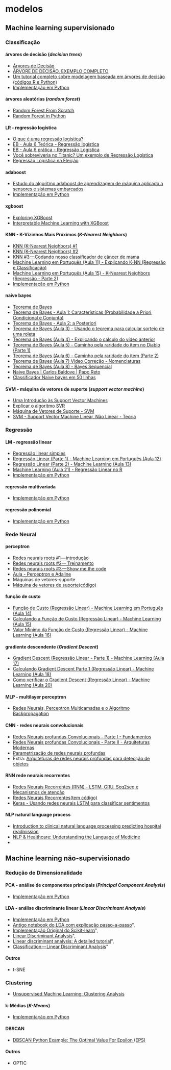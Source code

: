 # modelos

## Machine learning supervisionado

### Classificação

#### árvores de decisão \(_decision trees_\)

* [Árvores de Decisão](https://medium.com/machine-learning-beyond-deep-learning/%C3%A1rvores-de-decis%C3%A3o-3f52f6420b69)
* [ÁRVORE DE DECISÃO. EXEMPLO COMPLETO](https://www.youtube.com/watch?v=_ICNdRrl68k)
* [Um tutorial completo sobre modelagem baseada em árvores de decisão \(códigos R e Python\)](https://www.vooo.pro/insights/um-tutorial-completo-sobre-a-modelagem-baseada-em-tree-arvore-do-zero-em-r-python/)
* [Implementação em Python](https://github.com/arnaldog12/Machine_Learning/blob/master/Decision%20Trees.ipynb)

#### árvores aleatórias \(_random forest_\)

* [Random Forest From Scratch](https://machinelearningmastery.com/implement-random-forest-scratch-python/)
* [Random Forest in Python](https://towardsdatascience.com/random-forest-in-python-24d0893d51c0)

#### LR - regressão logística

* [O que é uma regressão logística?](http://carloscollares.blogspot.com/2011/05/o-que-e-uma-regressao-logistica.html)
* [EB - Aula 6 Teórica - Regressão logística](https://www.youtube.com/watch?v=Fs8LhzhEMwI)
* [EB - Aula 6 prática - Regressão Logística](https://www.youtube.com/watch?v=CVL5vj1N1U8)
* [Você sobreviveria no Titanic? Um exemplo de Regressão Logística](http://www.abgconsultoria.com.br/blog/voce-sobreviveria-no-titanic-um-exemplo-de-regressao-logistica/)
* [Regressão Logística na Eleição](https://medium.com/@silviocesar_75950/regress%C3%A3o-log%C3%ADstica-na-elei%C3%A7%C3%A3o-3d8011469712)

#### adaboost

* [Estudo do algoritmo adaboost de aprendizagem de máquina aplicado a sensores e sistemas embarcados](http://www.teses.usp.br/teses/disponiveis/3/3152/tde-12062012-163740/pt-br.php)
* [Implementação em Python](https://github.com/arnaldog12/Machine_Learning/blob/master/Adaboost.ipynb)

#### xgboost

* [Exploring XGBoost](https://towardsdatascience.com/exploring-xgboost-4baf9ace0cf6)
* [Interpretable Machine Learning with XGBoost](https://towardsdatascience.com/interpretable-machine-learning-with-xgboost-9ec80d148d27)

#### KNN - K-Vizinhos Mais Próximos \(_K-Nearest Neighbors_\)

* [KNN \(K-Nearest Neighbors\) \#1](https://medium.com/brasil-ai/knn-k-nearest-neighbors-1-e140c82e9c4e)
* [KNN \(K-Nearest Neighbors\) \#2](https://medium.com/brasil-ai/knn-k-nearest-neighbors-2-f2ab9e5662b)
* [KNN \#3 — Codando nosso classificador de câncer de mama](https://medium.com/brasil-ai/knn-3-codando-nosso-classificador-de-c%C3%A2ncer-de-mama-eadd3b41b54b)
* [Machine Learning em Português \(Aula 11\) - Explicando K-NN \(Regressão e Classificação\)](https://www.youtube.com/watch?v=bzIsfLgTEQw)
* [Machine Learning em Português \(Aula 15\) - K-Nearest Neighbors \(Regressão - Parte 2\)](https://www.youtube.com/watch?v=Cz6NCHSY0Z0)
* [Implementação em Python](https://github.com/arnaldog12/Machine_Learning/blob/master/KNN.ipynb)

#### naive bayes

* [Teorema de Bayes](https://www.youtube.com/watch?v=9OOZf4klOeM)
* [Teorema de Bayes - Aula 1: Características \(Probabilidade a Priori, Condicional e Conjunta\)](https://www.youtube.com/watch?v=78R1yNVGnSk&t=244s)
* [Teorema de Bayes - Aula 2: a Posteriori](https://www.youtube.com/watch?v=mTfI6ggVNyQ&list=PL4OAe-tL47sadpBP4atfVFBbKm-Fh160J&index=2)
* [Teorema de Bayes \(Aula 3\) - Usando o teorema para calcular sorteio de uma roleta](https://www.youtube.com/watch?v=Buvp2kFnIbs&index=3&list=PL4OAe-tL47sadpBP4atfVFBbKm-Fh160J)
* [Teorema de Bayes \(Aula 4\) - Explicando o cálculo do vídeo anterior](https://www.youtube.com/watch?v=WZLf5sSIzAc&index=4&list=PL4OAe-tL47sadpBP4atfVFBbKm-Fh160J)
* [Teorema de Bayes \(Aula 5\) - Caminho pela raridade do item no Diablo \(Parte 1\)](https://www.youtube.com/watch?v=dNLqMphjUjw&index=5&list=PL4OAe-tL47sadpBP4atfVFBbKm-Fh160J)
* [Teorema de Bayes \(Aula 6\) - Caminho pela raridade do item \(Parte 2\)](https://www.youtube.com/watch?v=X1I29qqXszs&index=6&list=PL4OAe-tL47sadpBP4atfVFBbKm-Fh160J)
* [Teorema de Bayes \(Aula 7\) Vídeo Correção - Nomenclaturas](https://www.youtube.com/watch?v=Wcb4_pnADEE&index=7&list=PL4OAe-tL47sadpBP4atfVFBbKm-Fh160J)
* [Teorema de Bayes \(Aula 8\) - Bayes Sequencial](https://www.youtube.com/watch?v=Y1DnDnCYeQU&list=PL4OAe-tL47sadpBP4atfVFBbKm-Fh160J&index=8)
* [Naive Bayes \| Carlos Baldove \| Papo Reto](https://www.youtube.com/watch?v=3HJVRBEMwoU)
* [Classificador Naive bayes em 50 linhas](https://imasters.com.br/desenvolvimento/classificador-naive-bayes-em-50-linhas)

#### SVM - máquina de vetores de suporte \(_support vector machine_\)

* [Uma Introdução às Support Vector Machines](https://www.mql5.com/pt/articles/584)
* [Explicar o algoritmo SVR](https://pt.stackoverflow.com/a/40149/20728)
* [Máquina de Vetores de Suporte - SVM](https://www.youtube.com/watch?v=4Zh7UeHqHvc)
* [SVM - Support Vector Machine Linear, Não Linear - Teoria](https://www.youtube.com/watch?v=cB__Oa85htg)

### Regressão

#### LM - regressão linear

* [Regressão linear simples](https://medium.com/ensina-ai/regress%C3%A3o-linear-simples-4cac67c4488c)
* [Regressão Linear \(Parte 1\) - Machine Learning em Português \(Aula 12\)](https://www.youtube.com/watch?v=MgtIdBrf0v8)
* [Regressão Linear \(Parte 2\) - Machine Learning \(Aula 13\)](https://www.youtube.com/watch?v=jh4m0WN-n48)
* [Machine Learning \(Aula 21\) - Regressão Linear no R](https://www.youtube.com/watch?v=Km1HoKVkd6k)
* [Implementação em Python](https://github.com/arnaldog12/Machine_Learning/blob/master/Regress%C3%A3o%20Linear.ipynb)

#### regressão multivariada

* [Implementação em Python](https://github.com/arnaldog12/Machine_Learning/blob/master/Regress%C3%A3o%20Multilinear.ipynb)

#### regressão polinomial

* [Implementação em Python](https://github.com/arnaldog12/Machine_Learning/blob/master/Regress%C3%A3o%20Polinomial.ipynb)

### Rede Neural

#### perceptron

* [Redes neurais roots \#1 — introdução](https://medium.com/ensina-ai/redes-neurais-roots-1-introdu%C3%A7%C3%A3o-ffdd6f8b9f01)
* [Redes neurais roots \#2— Treinamento](https://medium.com/ensina-ai/redes-neurais-roots-2-treinamento-3161a439c4f3)
* [Redes neurais roots \#3 — Show me the code](https://medium.com/ensina-ai/redes-neurais-roots-3-show-me-the-code-e56359310083)
* [Aula - Perceptron e Adaline](https://www.youtube.com/watch?v=6yYUc6nU3Cw&list=PLSZEVLiOtIgF19_cPrvhJC2bWn-dUh1zB&index=2&t=0s)
* Máquinas de vetores-suporte
* [Máquina de vetores de suporte\(código\)](http://artificiencia.com/aprenda/maquina-de-vetores-de-suporte/)

#### função de custo

* [Função de Custo \(Regressão Linear\) - Machine Learning em Português \(Aula 14\)](https://www.youtube.com/watch?v=jSaJjshIAUw)
* [Calculando a Função de Custo \(Regressão Linear\) - Machine Learning \(Aula 15\)](https://www.youtube.com/watch?v=kHfhMsCoUus)
* [Valor Mínimo da Função de Custo \(Regressão Linear\) - Machine Learning \(Aula 16\)](https://www.youtube.com/watch?v=ikmxun1t-HM)

#### gradiente descendente \(_Gradient Descent_\)

* [Gradient Descent \(Regressão Linear - Parte 1\) - Machine Learning \(Aula 17\)](https://www.youtube.com/watch?v=xdDL_8Sg6JI&t=404s)
* [Calculando Gradient Descent Parte 1 \(Regressão Linear\) - Machine Learning \(Aula 18\)](https://www.youtube.com/watch?v=6lbX-MI5B6M)
* [Como verificar o Gradient Descent \(Regressão Linear\) - Machine Learning \(Aula 20\)](https://www.youtube.com/watch?v=yraCrOa3mzk)

#### MLP - multilayer perceptron

* [Redes Neurais, Perceptron Multicamadas e o Algoritmo Backpropagation](https://medium.com/ensina-ai/redes-neurais-perceptron-multicamadas-e-o-algoritmo-backpropagation-eaf89778f5b8)

#### CNN - redes neurais convolucionais

* [Redes Neurais profundas Convolucionais - Parte I - Fundamentos](https://www.youtube.com/watch?v=n4rmrZg1_58&list=PLSZEVLiOtIgF19_cPrvhJC2bWn-dUh1zB&index=5&t=1s)
* [Redes Neurais profundas Convolucionais - Parte II - Arquiteturas Modernas](https://www.youtube.com/watch?v=0XUrLfQXzcw&list=PLSZEVLiOtIgF19_cPrvhJC2bWn-dUh1zB&index=5)
* [Parametrização de redes neurais profundas](https://www.youtube.com/watch?v=qDmKwmkc4vs&list=PLSZEVLiOtIgF19_cPrvhJC2bWn-dUh1zB&index=7)
* Extra: [Arquiteturas de redes neurais profundas para detecção de objetos](https://www.youtube.com/watch?v=BhwppCyV2iI&list=PLSZEVLiOtIgF19_cPrvhJC2bWn-dUh1zB&index=8)

#### RNN rede neurais recorrentes

* [Redes Neurais Recorrentes \(RNN\) - LSTM, GRU, Seq2seq e Mecanismos de atenção](https://www.youtube.com/watch?v=94hG00EJFNo&list=PLSZEVLiOtIgF19_cPrvhJC2bWn-dUh1zB&index=6)
* [Redes Neurais Recorrentes\(tem código\)](https://www.youtube.com/watch?v=bDDP0m4jjH0)
* [Keras - Usando redes neurais LSTM para classificar sentimentos](https://www.youtube.com/watch?v=bIcadBu--u8)

#### NLP natural language process

* [Introduction to clinical natural language processing predicting hospital readmission](https://towardsdatascience.com/introduction-to-clinical-natural-language-processing-predicting-hospital-readmission-with-1736d52bc709?source=bookmarks---------58-----------------------)
* [NLP & Healthcare: Understanding the Language of Medicine](https://medium.com/curai-tech/nlp-healthcare-understanding-the-language-of-medicine-e9917bbf49e7)
* 
## Machine learning não-supervisionado

### Redução de Dimensionalidade

#### PCA - análise de componentes principais \(_Principal Component Analysis_\)

* [Implementação em Python](https://github.com/arnaldog12/Machine_Learning/blob/master/PCA.ipynb)

#### LDA - análise discriminante linear \(_Linear Discriminant Analysis_\)

* [Implementação em Python](https://github.com/arnaldog12/Machine_Learning/blob/master/LDA.ipynb)
* [Antigo notebook do LDA com explicação passo-a-passo](https://github.com/arnaldog12/Machine_Learning/blob/a0d4999fc7efc51ce6a44acac9282e8dc512fa45/LDA.ipynb)",
* [Implementação Original do Scikit-learn](https://github.com/scikit-learn/scikit-learn/blob/master/sklearn/discriminant_analysis.py)",
* [Linear Discriminant Analysis](https://sebastianraschka.com/Articles/2014_python_lda.html)",
* [Linear discriminant analysis: A detailed tutorial](https://www.researchgate.net/publication/316994943_Linear_discriminant_analysis_A_detailed_tutorial)",
* [Classification — Linear Discriminant Analysis](https://towardsdatascience.com/classification-part-2-linear-discriminant-analysis-ea60c45b9ee5)"

#### Outros

* t-SNE

### Clustering

* [Unsupervised Machine Learning: Clustering Analysis](https://towardsdatascience.com/unsupervised-machine-learning-clustering-analysis-d40f2b34ae7e)

#### k-Médias \(_K-Means_\)

* [Implementação em Python](https://github.com/arnaldog12/Machine_Learning/blob/master/K-Means.ipynb)

#### DBSCAN

* [DBSCAN Python Example: The Optimal Value For Epsilon \(EPS\)](https://towardsdatascience.com/machine-learning-clustering-dbscan-determine-the-optimal-value-for-epsilon-eps-python-example-3100091cfbc?source=bookmarks---------1-----------------------)

#### Outros

* OPTIC

